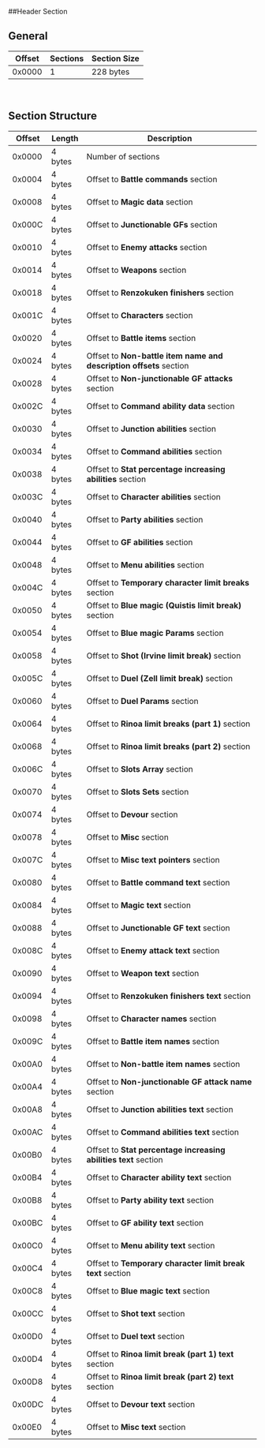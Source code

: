 ##Header Section
## General
| Offset        | Sections | Section Size |
| ------------- | ---------| -------------|
| 0x0000        | 1        | 228 bytes    |
<br/>

## Section Structure
| Offset        | Length        | Description           |
| ------------- | ------------- | ---------------------------------- |
| 0x0000        | 4 bytes       | Number of sections                 |
| 0x0004        | 4 bytes       | Offset to **Battle commands** section  |
| 0x0008        | 4 bytes       | Offset to **Magic data** section       |
| 0x000C        | 4 bytes       | Offset to **Junctionable GFs** section  |
| 0x0010        | 4 bytes       | Offset to **Enemy attacks** section  |
| 0x0014        | 4 bytes       | Offset to **Weapons** section  |
| 0x0018        | 4 bytes       | Offset to **Renzokuken finishers** section  |
| 0x001C        | 4 bytes       | Offset to **Characters** section  |
| 0x0020        | 4 bytes       | Offset to **Battle items** section  |
| 0x0024        | 4 bytes       | Offset to **Non-battle item name and description offsets** section  |
| 0x0028        | 4 bytes       | Offset to **Non-junctionable GF attacks** section  |
| 0x002C        | 4 bytes       | Offset to **Command ability data** section  |
| 0x0030        | 4 bytes       | Offset to **Junction abilities** section  |
| 0x0034        | 4 bytes       | Offset to **Command abilities** section  |
| 0x0038        | 4 bytes       | Offset to **Stat percentage increasing abilities** section  |
| 0x003C        | 4 bytes       | Offset to **Character abilities** section  |
| 0x0040        | 4 bytes       | Offset to **Party abilities** section  |
| 0x0044        | 4 bytes       | Offset to **GF abilities** section  |
| 0x0048        | 4 bytes       | Offset to **Menu abilities** section  |
| 0x004C        | 4 bytes       | Offset to **Temporary character limit breaks** section  |
| 0x0050        | 4 bytes       | Offset to **Blue magic (Quistis limit break)** section  |
| 0x0054        | 4 bytes       | Offset to **Blue magic Params** section  |
| 0x0058        | 4 bytes       | Offset to **Shot (Irvine limit break)** section  |
| 0x005C        | 4 bytes       | Offset to **Duel (Zell limit break)** section  |
| 0x0060        | 4 bytes       | Offset to **Duel Params** section  |
| 0x0064        | 4 bytes       | Offset to **Rinoa limit breaks (part 1)** section  |
| 0x0068        | 4 bytes       | Offset to **Rinoa limit breaks (part 2)** section  |
| 0x006C        | 4 bytes       | Offset to **Slots Array** section  |
| 0x0070        | 4 bytes       | Offset to **Slots Sets** section  |
| 0x0074        | 4 bytes       | Offset to **Devour** section  |
| 0x0078        | 4 bytes       | Offset to **Misc** section  |
| 0x007C        | 4 bytes       | Offset to **Misc text pointers** section  |
| 0x0080        | 4 bytes       | Offset to **Battle command text** section  |
| 0x0084        | 4 bytes       | Offset to **Magic text** section  |
| 0x0088        | 4 bytes       | Offset to **Junctionable GF text** section  |
| 0x008C        | 4 bytes       | Offset to **Enemy attack text** section  |
| 0x0090        | 4 bytes       | Offset to **Weapon text** section  |
| 0x0094        | 4 bytes       | Offset to **Renzokuken finishers text** section  |
| 0x0098        | 4 bytes       | Offset to **Character names** section  |
| 0x009C        | 4 bytes       | Offset to **Battle item names** section  |
| 0x00A0        | 4 bytes       | Offset to **Non-battle item names** section  |
| 0x00A4        | 4 bytes       | Offset to **Non-junctionable GF attack name** section  |
| 0x00A8        | 4 bytes       | Offset to **Junction abilities text** section  |
| 0x00AC        | 4 bytes       | Offset to **Command abilities text** section  |
| 0x00B0        | 4 bytes       | Offset to **Stat percentage increasing abilities text** section  |
| 0x00B4        | 4 bytes       | Offset to **Character ability text** section  |
| 0x00B8        | 4 bytes       | Offset to **Party ability text** section  |
| 0x00BC        | 4 bytes       | Offset to **GF ability text** section  |
| 0x00C0        | 4 bytes       | Offset to **Menu ability text** section  |
| 0x00C4        | 4 bytes       | Offset to **Temporary character limit break text** section  |
| 0x00C8        | 4 bytes       | Offset to **Blue magic text** section  |
| 0x00CC        | 4 bytes       | Offset to **Shot text** section  |
| 0x00D0        | 4 bytes       | Offset to **Duel text** section  |
| 0x00D4        | 4 bytes       | Offset to **Rinoa limit break (part 1) text** section  |
| 0x00D8        | 4 bytes       | Offset to **Rinoa limit break (part 2) text** section  |
| 0x00DC        | 4 bytes       | Offset to **Devour text** section  |
| 0x00E0        | 4 bytes       | Offset to **Misc text** section  |